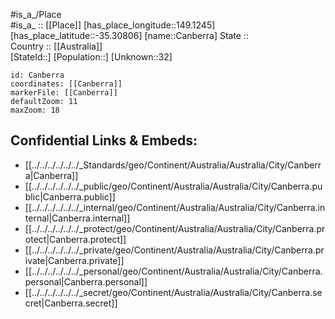 ﻿---
location: [-35.30806,149.1245] 
mapzoom: [7,12] 
mapmarker: city 
type: City
tags:
- geo/City


SpocWebEntityId: 35904
isDeleted: false
confidential: public

---
#is_a_/Place  
#is_a_ :: [[Place]] 
[has_place_longitude::149.1245] 
[has_place_latitude::-35.30806] 
[name::Canberra] 
State ::  
Country :: [[Australia]]  
[StateId::] 
[Population::] 
[Unknown::32] 


```leaflet
id: Canberra
coordinates: [[Canberra]] 
markerFile: [[Canberra]] 
defaultZoom: 11 
maxZoom: 18
```


## Confidential Links & Embeds: 
- [[../../../../../../_Standards/geo/Continent/Australia/Australia/City/Canberra|Canberra]] 
- [[../../../../../../_public/geo/Continent/Australia/Australia/City/Canberra.public|Canberra.public]] 
- [[../../../../../../_internal/geo/Continent/Australia/Australia/City/Canberra.internal|Canberra.internal]] 
- [[../../../../../../_protect/geo/Continent/Australia/Australia/City/Canberra.protect|Canberra.protect]] 
- [[../../../../../../_private/geo/Continent/Australia/Australia/City/Canberra.private|Canberra.private]] 
- [[../../../../../../_personal/geo/Continent/Australia/Australia/City/Canberra.personal|Canberra.personal]] 
- [[../../../../../../_secret/geo/Continent/Australia/Australia/City/Canberra.secret|Canberra.secret]] 
